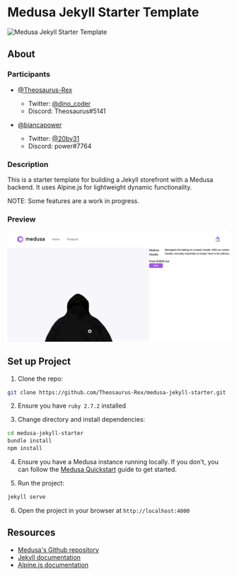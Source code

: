 # Medusa Jekyll Starter Template

![Medusa Jekyll Starter Template](./docs/cover-template.jpg)

## About
### Participants

- [@Theosaurus-Rex](https://github.com/Theosaurus-Rex/)
  - Twitter: [@dino_coder](https://twitter.com/dino_coder)
  - Discord: Theosaurus#5141


- [@biancapower](https://github.com/biancapower/)
  - Twitter: [@20by31](https://twitter.com/20by31)
  - Discord: power#7764

### Description
This is a starter template for building a Jekyll storefront with a Medusa backend. It uses Alpine.js for lightweight dynamic functionality.

NOTE: Some features are a work in progress.

### Preview

![Medusa Jekyll Starter Template](./docs/medusa-jekyll.gif)

## Set up Project

1. Clone the repo:

  ```bash
  git clone https://github.com/Theosaurus-Rex/medusa-jekyll-starter.git
  ```

2. Ensure you have `ruby 2.7.2` installed

3. Change directory and install dependencies:

  ```bash
  cd medusa-jekyll-starter
  bundle install
  npm install
  ```

4. Ensure you have a Medusa instance running locally. If you don't, you can follow the [Medusa Quickstart](https://docs.medusa-commerce.com/quickstart) guide to get started.

5. Run the project:

  ```bash
  jekyll serve
  ```

6. Open the project in your browser at `http://localhost:4000`

## Resources

- [Medusa's Github repository](https://github.com/medusajs/medusa)
- [Jekyll documentation](https://jekyllrb.com/)
- [Alpine.js documentation](https://alpinejs.dev/)
